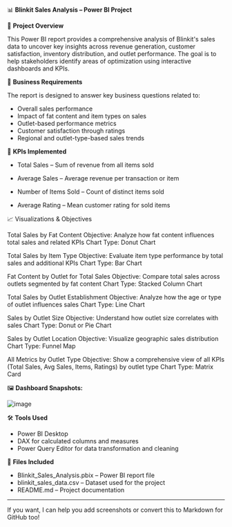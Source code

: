 

📊 **Blinkit Sales Analysis – Power BI Project**

📝 **Project Overview**

This Power BI report provides a comprehensive analysis of Blinkit's sales data to uncover key insights across revenue generation, customer satisfaction, inventory distribution, and outlet performance. The goal is to help stakeholders identify areas of optimization using interactive dashboards and KPIs.

🎯 **Business Requirements**

The report is designed to answer key business questions related to:

* Overall sales performance
* Impact of fat content and item types on sales
* Outlet-based performance metrics
* Customer satisfaction through ratings
* Regional and outlet-type-based sales trends

📌 **KPIs Implemented**

* Total Sales – Sum of revenue from all items sold
  
* Average Sales – Average revenue per transaction or item
  
* Number of Items Sold – Count of distinct items sold
  
* Average Rating – Mean customer rating for sold items

📈 Visualizations & Objectives

Total Sales by Fat Content
Objective: Analyze how fat content influences total sales and related KPIs
Chart Type: Donut Chart

Total Sales by Item Type
Objective: Evaluate item type performance by total sales and additional KPIs
Chart Type: Bar Chart

Fat Content by Outlet for Total Sales
Objective: Compare total sales across outlets segmented by fat content
Chart Type: Stacked Column Chart

Total Sales by Outlet Establishment
Objective: Analyze how the age or type of outlet influences sales
Chart Type: Line Chart

Sales by Outlet Size
Objective: Understand how outlet size correlates with sales
Chart Type: Donut or Pie Chart

Sales by Outlet Location
Objective: Visualize geographic sales distribution
Chart Type: Funnel Map

All Metrics by Outlet Type
Objective: Show a comprehensive view of all KPIs (Total Sales, Avg Sales, Items, Ratings) by outlet type
Chart Type: Matrix Card

🖼️ **Dashboard Snapshots:**

![image](https://github.com/user-attachments/assets/3ae42a18-eb5f-4207-ab4e-9d8a6ea9b785)


🛠 **Tools Used**

* Power BI Desktop
* DAX for calculated columns and measures
* Power Query Editor for data transformation and cleaning

📂 **Files Included**

* Blinkit\_Sales\_Analysis.pbix – Power BI report file
* blinkit\_sales\_data.csv – Dataset used for the project
* README.md – Project documentation

---

If you want, I can help you add screenshots or convert this to Markdown for GitHub too!


